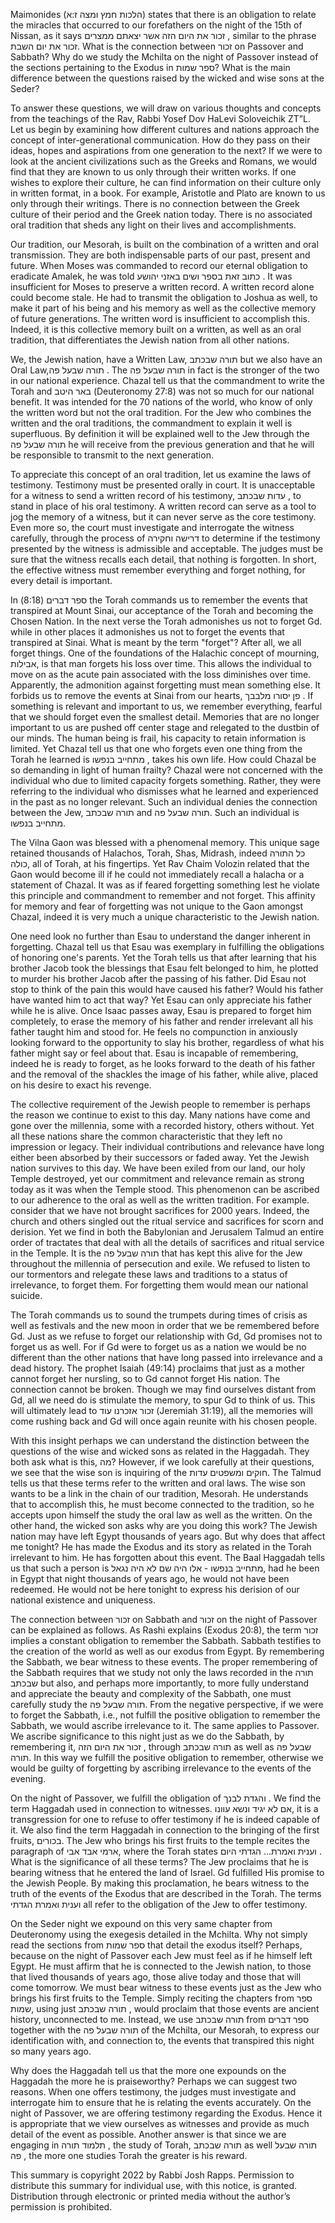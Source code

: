 Maimonides (הלכות חמץ ומצה ז:א) states that there is an obligation to relate the miracles that occurred to our forefathers on the night of the 15th of Nissan, as it says זכור את היום הזה אשר יצאתם ממצרים , similar to the phrase זכור את יום השבת. What is the connection between זכור  on Passover and Sabbath? Why do we study the Mchilta on the night of Passover instead of the sections pertaining to the Exodus in ספר שמות? What is the main difference between the questions raised by the wicked and wise sons at the Seder?
 
To answer these questions, we will draw on various thoughts and concepts from the teachings of the Rav, Rabbi Yosef Dov HaLevi Soloveichik ZT”L. Let us begin by examining how different cultures and nations approach the concept of inter-generational communication. How do they pass on their ideas, hopes and aspirations from one generation to the next? If we were to look at the ancient civilizations such as the Greeks and Romans, we would find that they are known to us only through their written works. If one wishes to explore their culture, he can find information on their culture only in written format, in a book. For example, Aristotle and Plato are known to us only through their writings. There is no connection between the Greek culture of their period and the Greek nation today. There is no associated oral tradition that sheds any light on their lives and accomplishments. 
 
Our tradition, our Mesorah, is built on the combination of a written and oral transmission. They are both indispensable parts of our past, present and future. When Moses was commanded to record our eternal obligation to eradicate Amalek, he was told כתוב זאת בספר ושים באזני יהושע . It was insufficient for Moses to preserve a written record. A written record alone could become stale. He had to transmit the obligation to Joshua as well, to make it part of his being and his memory as well as the collective memory of future generations. The written word is insufficient to accomplish this. Indeed, it is this collective memory built on a written, as well as an oral tradition, that differentiates the Jewish nation from all other nations.
 
We, the Jewish nation, have a Written Law, תורה שבכתב but we also have an Oral Law,תורה שבעל פה . The תורה שבעל פה in fact is the stronger of the two in our national experience. Chazal tell us that the commandment to write the Torah and באר היטב (Deuteronomy 27:8) was not so much for our national benefit. It was intended for the 70 nations of the world, who know of only the written word but not the oral tradition. For the Jew who combines the written and the oral traditions, the commandment to explain it well is superfluous. By definition it will be explained well to the Jew through the תורה שבעל פה he will receive from the previous generation and that he will be responsible to transmit to the next generation. 
 
To appreciate this concept of an oral tradition, let us examine the laws of testimony. Testimony must be presented orally in court. It is unacceptable for a witness to send a written record of his testimony, עדות שבכתב , to stand in place of his oral testimony. A written record can serve as a tool to jog the memory of a witness, but it can never serve as the core testimony. Even more so, the court must investigate and interrogate the witness carefully, through the process of דרישה וחקירה to determine if the testimony presented by the witness is admissible and acceptable. The judges must be sure that the witness recalls each detail, that nothing is forgotten. In short, the effective witness must remember everything and forget nothing, for every detail is important.
 
In ספר דברים (8:18) the Torah commands us to remember the events that transpired at Mount Sinai, our acceptance of the Torah and becoming the Chosen Nation. In the next verse the Torah admonishes us not to forget Gd. while in other places it admonishes us not to forget the events that transpired at Sinai. What is meant by the term "forget"? After all, we all forget things. One of the foundations of the Halachic concept of mourning, אבילות, is that man forgets his loss over time.  This allows the individual to move on as the acute pain associated with the loss diminishes over time. Apparently, the admonition against forgetting must mean something else. It forbids us to remove the events at Sinai from our hearts, פן יסורו מלבבך . If something is relevant and important to us, we remember everything, fearful that we should forget even the smallest detail. Memories that are no longer important to us are pushed off center stage and relegated to the dustbin of our minds. The human being is frail, his capacity to retain information is limited. Yet Chazal tell us that one who forgets even one thing from the Torah he learned is מתחייב בנפשו , takes his own life. How could Chazal be so demanding in light of human frailty? Chazal were not concerned with the individual who due to limited capacity forgets something. Rather, they were referring to the individual who dismisses what he learned and experienced in the past as no longer relevant. Such an individual denies the connection between the Jew, תורה שבכתב and תורה שבעל פה. Such an individual is מתחייב בנפשו. 
 
The Vilna Gaon was blessed with a phenomenal memory. This unique sage retained thousands of Halachos, Torah, Shas, Midrash, indeed כל התורה כולה, all of Torah, at his fingertips. Yet Rav Chaim Volozin related that the Gaon would become ill if he could not immediately recall a halacha or a statement of Chazal. It was as if feared forgetting something lest he violate this principle and commandment to remember and not forget. This affinity for memory and fear of forgetting was not unique to the Gaon amongst Chazal, indeed it is very much a unique characteristic to the Jewish nation.
 
One need look no further than Esau to understand the danger inherent in forgetting. Chazal tell us that Esau was exemplary in fulfilling the obligations of honoring one's parents. Yet the Torah tells us that after learning that his brother Jacob took the blessings that Esau felt belonged to him, he plotted to murder his brother Jacob after the passing of his father. Did Esau not stop to think of the pain this would have caused his father? Would his father have wanted him to act that way? Yet Esau can only appreciate his father while he is alive. Once Isaac passes away, Esau is prepared to forget him completely, to erase the memory of his father and render irrelevant all his father taught him and stood for. He feels no compunction in anxiously looking forward to the opportunity to slay his brother, regardless of what his father might say or feel about that. Esau is incapable of remembering, indeed he is ready to forget, as he looks forward to the death of his father and the removal of the shackles the image of his father, while alive, placed on his desire to exact his revenge.
 
The collective requirement of the Jewish people to remember is perhaps the reason we continue to exist to this day. Many nations have come and gone over the millennia, some with a recorded history, others without. Yet all these nations share the common characteristic that they left no impression or legacy. Their individual contributions and relevance have long either been absorbed by their successors or faded away. Yet the Jewish nation survives to this day. We have been exiled from our land, our holy Temple destroyed, yet our commitment and relevance remain as strong today as it was when the Temple stood. This phenomenon can be ascribed to our adherence to the oral as well as the written tradition. For example. consider that we have not brought sacrifices for 2000 years. Indeed, the church and others singled out the ritual service and sacrifices for scorn and derision. Yet we find in both the Babylonian and Jerusalem Talmud an entire order of tractates that deal with all the details of sacrifices and ritual service in the Temple. It is the תורה שבעל פה that has kept this alive for the Jew throughout the millennia of persecution and exile. We refused to listen to our tormentors and relegate these laws and traditions to a status of irrelevance, to forget them. For forgetting them would mean our national suicide.
 
The Torah commands us to sound the trumpets during times of crisis as well as festivals and the new moon in order that we be remembered before Gd. Just as we refuse to forget our relationship with Gd, Gd promises not to forget us as well. For if Gd were to forget us as a nation we would be no different than the other nations that have long passed into irrelevance and a dead history. The prophet Isaiah (49:14) proclaims that just as a mother cannot forget her nursling, so to Gd cannot forget His nation. The connection cannot be broken. Though we may find ourselves distant from Gd, all we need do is stimulate the memory, to spur Gd to think of us. This will ultimately lead to זכור אזכרנו עוד (Jeremiah 31:19), all the memories will come rushing back and Gd will once again reunite with his chosen people. 
 
With this insight perhaps we can understand the distinction between the questions of the wise and wicked sons as related in the Haggadah. They both ask what is this, מה? However, if we look carefully at their questions, we see that the wise son is inquiring of the חוקים ומשפטים עדות. The Talmud tells us that these terms refer to the written and oral laws. The wise son wants to be a link in the chain of our tradition, Mesorah. He understands that to accomplish this, he must become connected to the tradition, so he accepts upon himself the study the oral law as well as the written. On the other hand, the wicked son asks why are you doing this work? The Jewish nation may have left Egypt thousands of years ago. But why does that affect me tonight? He has made the Exodus and its story as related in the Torah irrelevant to him. He has forgotten about this event. The Baal Haggadah tells us that such a person is מתחייב בנפשו -  אלו היה שם לא היה נגאל, had he been in Egypt that night thousands of years ago, he would not have been redeemed. He would not be here tonight to express his derision of our national existence and uniqueness. 
 
The connection between זכור on Sabbath and זכור on the night of Passover can be explained as follows. As Rashi explains (Exodus 20:8), the term זכור implies a constant obligation to remember the Sabbath. Sabbath testifies to the creation of the world as well as our exodus from Egypt. By remembering the Sabbath, we bear witness to these events. The proper remembering of the Sabbath requires that we study not only the laws recorded in the תורה שבכתב but also, and perhaps more importantly, to more fully understand and appreciate the beauty and complexity of the Sabbath, one must carefully study the תורה שבעל פה. From the negative perspective, if we were to forget the Sabbath, i.e., not fulfill the positive obligation to remember the Sabbath, we would ascribe irrelevance to it. The same applies to Passover. We ascribe significance to this night just as we do the Sabbath, by remembering it, זכור את היום הזה , through תורה שבכתב as well as שבעל פה תורה. In this way we fulfill the positive obligation to remember, otherwise we would be guilty of forgetting by ascribing irrelevance to the events of the evening.
 
On the night of Passover, we fulfill the obligation of והגדת לבנך . We find the term Haggadah used in connection to witnesses. אם לא יגיד ונשא עוונו, it is a transgression for one to refuse to offer testimony if he is indeed capable of it. We also find the term Haggadah in connection to the bringing of the first fruits, בכורים. The Jew who brings his first fruits to the temple recites the paragraph of ארמי אבד אבי, where the Torah states
וענית ואמרת... הגדתי היום . What is the significance of all these terms? The Jew proclaims that he is bearing witness that he entered the land of Israel. Gd fulfilled His promise to the Jewish People. By making this proclamation, he bears witness to the truth of the events of the Exodus that are described in the Torah. The terms וענית ואמרת הגדתי all refer to the obligation of the Jew to offer testimony.
 
On the Seder night we expound on this very same chapter from Deuteronomy using the exegesis detailed in the Mchilta. Why not simply read the sections from ספר שמות that detail the exodus itself? Perhaps, because on the night of Passover each Jew must feel as if he himself left Egypt. He must affirm that he is connected to the Jewish nation, to those that lived thousands of years ago, those alive today and those that will come tomorrow. We must bear witness to these events just as the Jew who brings his first fruits to the Temple. Simply reciting the chapters from ספר שמות, using just תורה שבכתב , would proclaim that those events are ancient history, unconnected to me. Instead, we use תורה שבכתב from ספר דברים together with the   תורה שבעל פה of the Mchilta, our Mesorah, to express our identification with, and connection to, the events that transpired this night so many years ago.
 
Why does the Haggadah tell us that the more one expounds on the Haggadah the more he is praiseworthy? Perhaps we can suggest two reasons. When one offers testimony, the judges must investigate and interrogate him to ensure that he is relating the events accurately. On the night of Passover, we are offering testimony regarding the Exodus. Hence it is appropriate that we view ourselves as witnesses and provide as much detail of the event as possible. Another answer is that since we are engaging in תלמוד תורה , the study of Torah, תורה שבכתב as well תורה שבעל פה , the more one studies Torah the greater is his reward. 
 
This summary is copyright 2022 by Rabbi Josh Rapps. Permission to distribute this summary for individual use, with this notice, is granted. Distribution through electronic or printed media without the author’s permission is prohibited.

